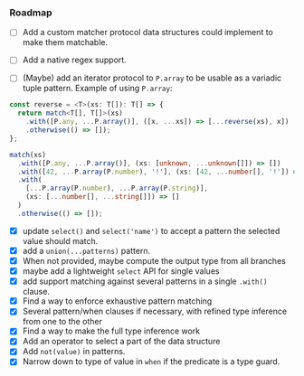 ### Roadmap

- [ ] Add a custom matcher protocol data structures could implement to make them matchable.
- [ ] Add a native regex support.

- [ ] (Maybe) add an iterator protocol to `P.array` to be usable as a variadic tuple pattern. Example of using `P.array`:

```ts
const reverse = <T>(xs: T[]): T[] => {
  return match<T[], T[]>(xs)
    .with([P.any, ...P.array()], ([x, ...xs]) => [...reverse(xs), x])
    .otherwise(() => []);
};

match(xs)
  .with([P.any, ...P.array()], (xs: [unknown, ...unknown[]]) => [])
  .with([42, ...P.array(P.number), '!'], (xs: [42, ...number[], '!']) => [])
  .with(
    [...P.array(P.number), ...P.array(P.string)],
    (xs: [...number[], ...string[]]) => []
  )
  .otherwise(() => []);
```

- [x] update `select()` and `select('name')` to accept a pattern the selected value should match.
- [x] add a `union(...patterns)` pattern.
- [x] When not provided, maybe compute the output type from all branches
- [x] maybe add a lightweight `select` API for single values
- [x] add support matching against several patterns in a single `.with()` clause.
- [x] Find a way to enforce exhaustive pattern matching
- [x] Several pattern/when clauses if necessary, with refined type inference from one to the other
- [x] Find a way to make the full type inference work
- [x] Add an operator to select a part of the data structure
- [x] Add `not(value)` in patterns.
- [x] Narrow down to type of value in `when` if the predicate is a type guard.
